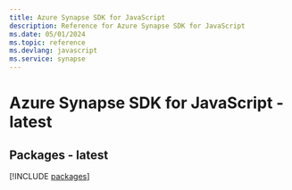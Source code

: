 ```yaml
---
title: Azure Synapse SDK for JavaScript
description: Reference for Azure Synapse SDK for JavaScript
ms.date: 05/01/2024
ms.topic: reference
ms.devlang: javascript
ms.service: synapse
---
```

# Azure Synapse SDK for JavaScript - latest
## Packages - latest
[!INCLUDE [packages](synapse-index.md)]